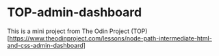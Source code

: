 # TOP-admin-dashboard

This is a mini project from The Odin Project (TOP)[https://www.theodinproject.com/lessons/node-path-intermediate-html-and-css-admin-dashboard]
